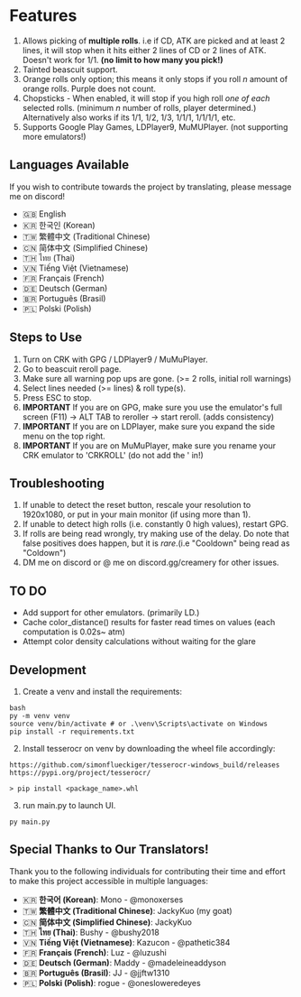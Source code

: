 # Features 
1) Allows picking of **multiple rolls**. i.e if CD, ATK are picked and at least 2 lines, it will stop when it hits either 2 lines of CD or 2 lines of ATK. Doesn't work for 1/1. **(no limit to how many you pick!)**
2) Tainted beascuit support.
3) Orange rolls only option; this means it only stops if you roll _n_ amount of orange rolls. Purple does not count.
5) Chopsticks - When enabled, it will stop if you high roll _one of each_ selected rolls. (minimum _n_ number of rolls, player determined.) Alternatively also works if its 1/1, 1/2, 1/3, 1/1/1, 1/1/1/1, etc. 
4) Supports Google Play Games, LDPlayer9, MuMUPlayer. (not supporting more emulators!)

## Languages Available
If you wish to contribute towards the project by translating, please message me on discord!

- 🇬🇧 English  
- 🇰🇷 한국인 (Korean)  
- 🇹🇼 繁體中文 (Traditional Chinese)  
- 🇨🇳 简体中文 (Simplified Chinese)  
- 🇹🇭 ไทย (Thai)  
- 🇻🇳 Tiếng Việt (Vietnamese)
- 🇫🇷 Français (French)  
- 🇩🇪 Deutsch (German)  
- 🇧🇷 Português (Brasil)
- 🇵🇱 Polski (Polish)

## Steps to Use
1) Turn on CRK with GPG / LDPlayer9 / MuMuPlayer.
2) Go to beascuit reroll page. 
3) Make sure all warning pop ups are gone. (>= 2 rolls, initial roll warnings)
4) Select lines needed (>= lines) & roll type(s). 
5) Press ESC to stop.
6) **IMPORTANT** If you are on GPG, make sure you use the emulator's full screen (F11) -> ALT TAB to reroller -> start reroll. (adds consistency)  
7) **IMPORTANT** If you are on LDPlayer, make sure you expand the side menu on the top right.
8) **IMPORTANT** If you are on MuMuPlayer, make sure you rename your CRK emulator to 'CRKROLL' (do not add the ' in!)

## Troubleshooting
1) If unable to detect the reset button, rescale your resolution to 1920x1080, or put in your main monitor (if using more than 1). 
2) If unable to detect high rolls (i.e. constantly 0 high values), restart GPG.
3) If rolls are being read wrongly, try making use of the delay. Do note that false positives does happen, but it is _rare_.(i.e "Cooldown" being read as "Coldown")
4) DM me on discord or @ me on discord.gg/creamery for other issues.

## TO DO
* Add support for other emulators. (primarily LD.)
* Cache color_distance() results for faster read times on values (each computation is 0.02s~ atm)
* Attempt color density calculations without waiting for the glare 

## Development

1. Create a venv and install the requirements:
```
bash
py -m venv venv
source venv/bin/activate # or .\venv\Scripts\activate on Windows
pip install -r requirements.txt
```

2. Install tesserocr on venv by downloading the wheel file accordingly:
```
https://github.com/simonflueckiger/tesserocr-windows_build/releases
https://pypi.org/project/tesserocr/

> pip install <package_name>.whl

```

3. run main.py to launch UI.
```
py main.py
```

## Special Thanks to Our Translators!

Thank you to the following individuals for contributing their time and effort to make this project accessible in multiple languages:

- 🇰🇷 **한국어 (Korean)**: Mono - @monoxerses  
- 🇹🇼 **繁體中文 (Traditional Chinese)**: JackyKuo (my goat)  
- 🇨🇳 **简体中文 (Simplified Chinese)**: JackyKuo
- 🇹🇭 **ไทย (Thai)**: Bushy - @bushy2018  
- 🇻🇳 **Tiếng Việt (Vietnamese)**: Kazucon - @pathetic384
- 🇫🇷 **Français (French)**: Luz - @luzushi  
- 🇩🇪 **Deutsch (German)**: Maddy - @madeleineaddyson
- 🇧🇷 **Português (Brasil)**: JJ - @jjftw1310
- 🇵🇱 **Polski (Polish)**: rogue - @onesloweredeyes

